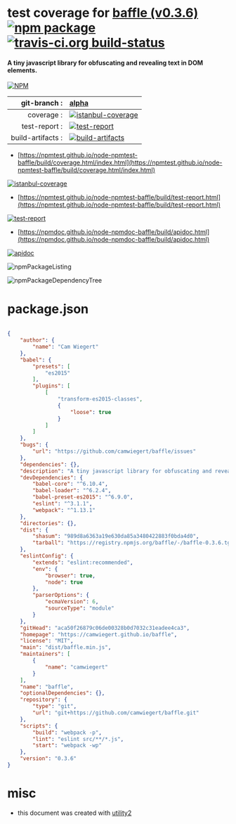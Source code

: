 # test coverage for  [baffle (v0.3.6)](https://camwiegert.github.io/baffle)  [![npm package](https://img.shields.io/npm/v/npmtest-baffle.svg?style=flat-square)](https://www.npmjs.org/package/npmtest-baffle) [![travis-ci.org build-status](https://api.travis-ci.org/npmtest/node-npmtest-baffle.svg)](https://travis-ci.org/npmtest/node-npmtest-baffle)
#### A tiny javascript library for obfuscating and revealing text in DOM elements.

[![NPM](https://nodei.co/npm/baffle.png?downloads=true&downloadRank=true&stars=true)](https://www.npmjs.com/package/baffle)

| git-branch : | [alpha](https://github.com/npmtest/node-npmtest-baffle/tree/alpha)|
|--:|:--|
| coverage : | [![istanbul-coverage](https://npmtest.github.io/node-npmtest-baffle/build/coverage.badge.svg)](https://npmtest.github.io/node-npmtest-baffle/build/coverage.html/index.html)|
| test-report : | [![test-report](https://npmtest.github.io/node-npmtest-baffle/build/test-report.badge.svg)](https://npmtest.github.io/node-npmtest-baffle/build/test-report.html)|
| build-artifacts : | [![build-artifacts](https://npmtest.github.io/node-npmtest-baffle/glyphicons_144_folder_open.png)](https://github.com/npmtest/node-npmtest-baffle/tree/gh-pages/build)|

- [https://npmtest.github.io/node-npmtest-baffle/build/coverage.html/index.html](https://npmtest.github.io/node-npmtest-baffle/build/coverage.html/index.html)

[![istanbul-coverage](https://npmtest.github.io/node-npmtest-baffle/build/screenCapture.buildCi.browser.%252Ftmp%252Fbuild%252Fcoverage.lib.html.png)](https://npmtest.github.io/node-npmtest-baffle/build/coverage.html/index.html)

- [https://npmtest.github.io/node-npmtest-baffle/build/test-report.html](https://npmtest.github.io/node-npmtest-baffle/build/test-report.html)

[![test-report](https://npmtest.github.io/node-npmtest-baffle/build/screenCapture.buildCi.browser.%252Ftmp%252Fbuild%252Ftest-report.html.png)](https://npmtest.github.io/node-npmtest-baffle/build/test-report.html)

- [https://npmdoc.github.io/node-npmdoc-baffle/build/apidoc.html](https://npmdoc.github.io/node-npmdoc-baffle/build/apidoc.html)

[![apidoc](https://npmdoc.github.io/node-npmdoc-baffle/build/screenCapture.buildCi.browser.%252Ftmp%252Fbuild%252Fapidoc.html.png)](https://npmdoc.github.io/node-npmdoc-baffle/build/apidoc.html)

![npmPackageListing](https://npmtest.github.io/node-npmtest-baffle/build/screenCapture.npmPackageListing.svg)

![npmPackageDependencyTree](https://npmtest.github.io/node-npmtest-baffle/build/screenCapture.npmPackageDependencyTree.svg)



# package.json

```json

{
    "author": {
        "name": "Cam Wiegert"
    },
    "babel": {
        "presets": [
            "es2015"
        ],
        "plugins": [
            [
                "transform-es2015-classes",
                {
                    "loose": true
                }
            ]
        ]
    },
    "bugs": {
        "url": "https://github.com/camwiegert/baffle/issues"
    },
    "dependencies": {},
    "description": "A tiny javascript library for obfuscating and revealing text in DOM elements.",
    "devDependencies": {
        "babel-core": "^6.10.4",
        "babel-loader": "^6.2.4",
        "babel-preset-es2015": "^6.9.0",
        "eslint": "^3.1.1",
        "webpack": "^1.13.1"
    },
    "directories": {},
    "dist": {
        "shasum": "989d8a6363a19e630da85a3480422883f0bda4d0",
        "tarball": "https://registry.npmjs.org/baffle/-/baffle-0.3.6.tgz"
    },
    "eslintConfig": {
        "extends": "eslint:recommended",
        "env": {
            "browser": true,
            "node": true
        },
        "parserOptions": {
            "ecmaVersion": 6,
            "sourceType": "module"
        }
    },
    "gitHead": "aca50f26879c06de00328b0d7032c31eadee4ca3",
    "homepage": "https://camwiegert.github.io/baffle",
    "license": "MIT",
    "main": "dist/baffle.min.js",
    "maintainers": [
        {
            "name": "camwiegert"
        }
    ],
    "name": "baffle",
    "optionalDependencies": {},
    "repository": {
        "type": "git",
        "url": "git+https://github.com/camwiegert/baffle.git"
    },
    "scripts": {
        "build": "webpack -p",
        "lint": "eslint src/**/*.js",
        "start": "webpack -wp"
    },
    "version": "0.3.6"
}
```



# misc
- this document was created with [utility2](https://github.com/kaizhu256/node-utility2)
